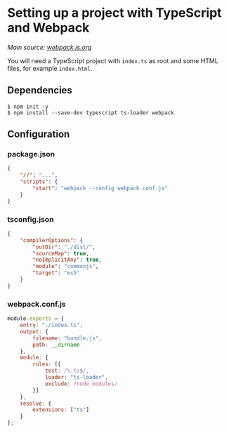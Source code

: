 # Setting up a project with TypeScript and Webpack

*Main source: [webpack.js.org](https://webpack.js.org/guides/webpack-and-typescript/)*

You will need a TypeScript project with `index.ts` as root and some HTML files, for example `index.html`.

## Dependencies

    $ npm init -y
    $ npm install --save-dev typescript ts-loader webpack

## Configuration

### package.json

```json
{
    "//": "...",
    "scripts": {
        "start": "webpack --config webpack.conf.js"
    }
}
```

### tsconfig.json

```json
{
    "compilerOptions": {
        "outDir": "./dist/",
        "sourceMap": true,
        "noImplicitAny": true,
        "module": "commonjs",
        "target": "es5"
    }
}
```

### webpack.conf.js

```js
module.exports = {
    entry: "./index.ts",
    output: {
        filename: "bundle.js",
        path: __dirname
    },
    module: {
        rules: [{
            test: /\.ts$/,
            loader: "ts-loader",
            exclude: /node_modules/
        }]
    },
    resolve: {
        extensions: ["ts"]
    }
};
```
